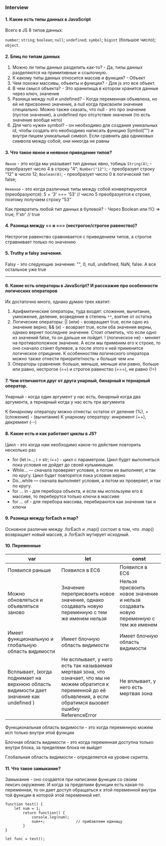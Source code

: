 ### Interview 

#### 1. Какие есть типы данных в JavaScript

Всего в JS 8 типов данных: 

`number`; `string`; `boolean`; `null`; `undefined`; `symbol`; `bigint` (большое число); `object`.


#### 2. Блиц по типам данных

1. Можно ли типы данных разделить как-то? - Да, типы данных разделяются на примитивные и ссылочную.
2. К какому типы данных относится массив и функция? - Объект
3. Чем похожи массивы, объекты и функции? - Для js это все объект.
4. В чем смысл объекта? - Это хранилища в котором хранится данные через ключ, значение
5. Разница между null и undefined? - Когда переменная объявлена, но ей не присвоенно значение, а null когда присвоили значение специально. Можно также сказать, что null - это про значение (пустое значение), а undefined про отсутствие значения (то есть значение вообще нето)
6. Для чего нужен symbol? - он необходимо для создания уникальных id, чтобы создать его необходимо написать функцию Symbol("") и внутри пишем уникальный символ. Если сравнить два одниковых символа между собой, они никогда не равны



#### 3. Что такое явное и неявное приведение типов?


`Явное` - это когда мы указывает тип данных явно, тобишь `String(4)`; - преобразует число 4 в строку "4"; `Number("12")`; - преобразует строку "12" в число 12; `Boolean(0)`; - преобразует число 0 в логический тип false; 

`Неявное` - это когда различные типы между собой конвертируются (преобразуются): 5 + '3' === '53' // число 5 преобразуется к строке, поэтому получаем строку "53"

Как превратить любой тип данных в булевой? - Через Boolean или !!{} => true; !!'str' // true

#### 4. Разница между == и === (нестрогое/строгое равенство)?

Нестрогое равенство сравнивается с приведением типов, а строгое стравнивает только по значению 


#### 5. Truthy и falsy значения. 

Falsy - это следующие значение: "", 0, null, undefined, NaN, false. А все остальное уже true


---


#### 6. Какие есть операторы в JavaScript? И расскажие про особенности логических операторов

Их достаточно много, однако думаю трех хватит: 

1. Арифмитические операторы, туда входят: сложение, вычитание, умножение, деление, возведение в степень `**`, взятие от остатка
2. Логические операторы: 
|| (или) - возвращает true, если одно из значение верно; 
&& (и) - возврает true, если оба значения верны, однако вернет последнее значение. Стоит отметить, что если одно из значений false, то он дальше не пойдет. 
! (логическое не) - меняет на противоположное значение. А если мы применим его к строке, то оно сначало станет булевое, а после этого к ней применится логическое отрицание.
К особенностям логического оператора можно также отнести приоритетность: `и` больше чем `или`
3. Операторы сравнения: больше, меньше, меньше или равно, больше или равно, нестрогое (==) и строгое равенство (===), не равно (!=)

#### 7. Чем отличаются друг от друга унарный, бинарный и тернарный оператор. 
Унарный - когда один аргумент у нас есть, бинарный когда два аргумента, а тернарный когда у нас есть три аргумента

К бинарному оператору можно отнесты: остаток от деление (%), + (сложение) - (вычитание)
К унарному оператору: инкремент (++), декремент (--)



#### 8. Какие есть и как работают циклы в JS?

Цикл - это когда нам необходимо какое-то действие повторить несколько раз

- for (let i=..; i > str; i++) - цикл с параметром. Цикл будет выполняться пока условия не дойдет до своей кульминации.
- While... — сначала проверяет условия, а потом их выполняет, и так по кругу. Цикл будет повторятся пока условия верно
- Do...while — сначала выполняет условия, а потом их проверяет, и так по кругу.
- for ... in - для перебора объекта, и если мы используем его в массиве, то переберутся только ключи в массиве
- for ... of - для перебора массива, перебираются как значения так и ключи


#### 9. Разница между forEach и map?

Основное различие между .forEach и .map() состоит в том, что .map() возвращает новый массив, а .forEach мутирует исходный. 

#### 10. Переменные

| var                                                   | let                             | const             |
| ----------------------------------------------------- | ------------------------------- | ------------------|
| Появился раньше                                       | Появился в ЕС6                  | Появился в ЕС6 |
| Можно обновляться и объявляться заново                | Значение переприсвоить новое значение, однако создавать новую переменную с тем же именем нельзя | Нельзя присвоить новое значение и нельзя создавать новую переменную с тем же именем|
| Имеет функциональную и глобальную область видимости   | Имеет блочную область видимости | Имеет блочную область видимости |
| Всплывает, (когда поднимает на верхнюю область видимости дает значение как undefined )                            |Не всплывает, у него есть так называемая мертвая зона, что означает, что мы не можем обратится к переменной до её объявления, а если обратимся вызовет ошибку ReferenceError  | Не вплывает, у него есть мертвая зона |

Функциональная область видимости - это когда переменную можем исп только внутри этой функции

Блочная область видимости - это когда переменная доступна только внутри блока, за пределеми блока не выйдет

Глобальная область видимости - определяется на уровне скрипта.

#### 11. Что такое замыкание?

Замыкание - оно создается при написании функции со своим лексич.окружение. И когда за пределами функции есть какая-то переменная, то он дает доступ обращаться к этой переменной внутри той функции в которой этой переменной нет.

```
function test() {
	let num = 1;
        return function() {
            console.log(num);
            num++;              // прибавляем единицу
        }
}

let func = test();
```

